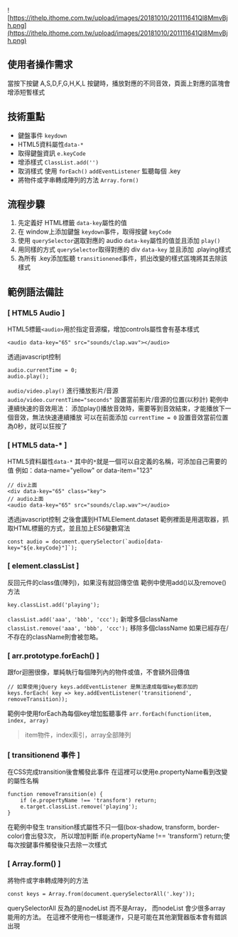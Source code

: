 ![https://ithelp.ithome.com.tw/upload/images/20181010/201111641Ql8MmvBjh.png](https://ithelp.ithome.com.tw/upload/images/20181010/201111641Ql8MmvBjh.png)
## 使用者操作需求
當按下按鍵 A,S,D,F,G,H,K,L 按鍵時，播放對應的不同音效，頁面上對應的區塊會增添短暫樣式


## 技術重點
* 鍵盤事件 `keydown`
* HTML5資料屬性`data-*`
* 取得鍵盤資訊 `e.keyCode`
* 增添樣式 `ClassList.add('')`
* 取消樣式 使用 `forEach()` `addEventListener` 監聽每個 .key
* 將物件或字串轉成陣列的方法 `Array.form()`


## 流程步驟
1. 先定義好 HTML標籤 `data-key`屬性的值
2. 在  window上添加鍵盤 `keydown`事件，取得按鍵 `keyCode`
3. 使用 `querySelector`選取對應的 audio `data-key`屬性的值並且添加 `play()`
4. 用同樣的方式 `querySelector`取得對應的 div `data-key` 並且添加 .playing樣式
5. 為所有 .key添加監聽 `transitionened`事件，抓出改變的樣式區塊將其去除該樣式


## 範例語法備註

### [ HTML5 Audio ]
HTML5標籤`<audio>`用於指定音源檔，增加controls屬性會有基本樣式
```
<audio data-key="65" src="sounds/clap.wav"></audio>
```

透過javascript控制
```
audio.currentTime = 0;
audio.play();
```
`audio/video.play()` 進行播放影片/音源  
`audio/video.currentTime="seconds"` 設置當前影片/音源的位置(以秒計)
範例中連續快速的音效用法：
添加play()播放音效時，需要等到音效結束，才能播放下一個音效，無法快速連續播放
可以在前面添加 `currentTime = 0` 設置音效當前位置為0秒，就可以狂按了

### [ HTML5 data-* ]
HTML5資料屬性`data-*` 其中的`*`就是一個可以自定義的名稱，可添加自己需要的值
例如：data-name="yellow" or data-item="123"
```
// div上面
<div data-key="65" class="key">
// audio上面
<audio data-key="65" src="sounds/clap.wav"></audio>
```

透過javascript控制
之後會講到HTMLElement.dataset
範例裡面是用選取器，抓取HTML標籤的方式，並且加上ES6變數寫法
```
const audio = document.querySelector(`audio[data-key="${e.keyCode}"]`);
```

### [ element.classList ]
反回元件的class值(陣列)，如果沒有就回傳空值
範例中使用add()以及remove()方法
```
key.classList.add('playing');
```
`classList.add('aaa', 'bbb', 'ccc');`     新增多個className
`classList.remove('aaa', 'bbb', 'ccc');`  移除多個className
如果已經存在/不存在的className則會被忽略。


### [ arr.prototype.forEach() ]
跟for迴圈很像，單純執行每個陣列內的物件或值，不會額外回傳值
```
// 如果使用jQuery keys.addEventListener 是無法達成每個key都添加的
keys.forEach( key => key.addEventListener('transitionend', removeTransition));
```
範例中使用forEach為每個key增加監聽事件
`arr.forEach(function(item, index, array)`
> item物件，index索引，array全部陣列


### [ transitionend 事件 ]
在CSS完成transition後會觸發此事件
在這裡可以使用e.propertyName看到改變的屬性名稱
```
function removeTransition(e) {
    if (e.propertyName !== 'transform') return;
    e.target.classList.remove('playing');
}
```
在範例中發生 transition樣式屬性不只一個(box-shadow, transform, border-color)會出發3次，
所以增加判斷 if(e.propertyName !== 'transform') return;使每次按鍵事件觸發後只去除一次樣式

### [ Array.form() ]
將物件或字串轉成陣列的方法
```
const keys = Array.from(document.querySelectorAll('.key'));
```
querySelectorAll 反為的是nodeList 而不是Array，
而nodeList 會少很多array能用的方法。
在這裡不使用也一樣能運作，只是可能在其他瀏覽器版本會有錯誤出現

